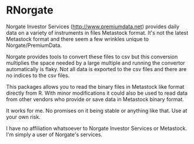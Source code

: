 # RNorgate

Norgate Investor Services (http://www.premiumdata.net) provides daily 
data on a variety of instruments in files Metastock format.  It's 
not the latest Metastock format and there seem a few wrinkles unique to 
Norgate/PremiumData.

Norgate provides tools to convert these files to csv but this conversion
multiplies the space needed by a large multiple and running the convertor
automatically is flaky. Not all data is exported to the csv files and there 
are no indices to the csv files.

This packages allows you to read the binary files in Metastock like format
directly from R. With minor modifications it could also be used to read data
from other vendors who provide or save data in Metastock binary format.

It works for me. No promises on it being stable or anything like that. Use
at your own risk.

I have no affiliation whatsoever to Norgate Investor Services or Metastock.
I'm simply a user of Norgate's services.
